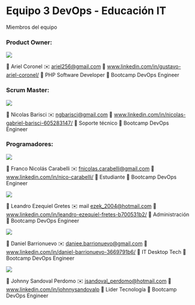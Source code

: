 # Equipo 3 DevOps - Educación IT
Miembros del equipo

### **Product Owner:**

![](https://codimd.s3.shivering-isles.com/demo/uploads/74332826-a9d3-4d48-93e4-f05dcbde749d.jfif)

:man: Ariel Coronel
:envelope: ariel256@gmail.com
:link: www.linkedin.com/in/gustavo-ariel-coronel/
:briefcase: PHP Software Developer
:book: Bootcamp DevOps Engineer

		
### **Scrum Master:**

![](https://codimd.s3.shivering-isles.com/demo/uploads/74332826-a9d3-4d48-93e4-f05dcbde749d.jfif)

:man: Nicolas Barisci 
:envelope: ngbarisci@gmail.com
:link: www.linkedin.com/in/nicolas-gabriel-barisci-605283147/
:briefcase: Soporte técnico
:book: Bootcamp DevOps Engineer

### **Programadores:**

![](https://codimd.s3.shivering-isles.com/demo/uploads/74332826-a9d3-4d48-93e4-f05dcbde749d.jfif)

:man: Franco Nicolás Carabelli
:envelope: fnicolas.carabelli@gmail.com 
:link: www.linkedin.com/in/nico-carabelli/
:briefcase: Estudiante 
:book: Bootcamp DevOps Engineer


![](https://codimd.s3.shivering-isles.com/demo/uploads/74332826-a9d3-4d48-93e4-f05dcbde749d.jfif)

:man: Leandro Ezequiel Gretes 
:envelope: mail ezek_2004@hotmail.com
:link: www.linkedin.com/in/leandro-ezequiel-fretes-b700531b2/
:briefcase: Administración 
:book: Bootcamp DevOps Engineer

![](https://codimd.s3.shivering-isles.com/demo/uploads/74332826-a9d3-4d48-93e4-f05dcbde749d.jfif)

:man: Daniel Barrionuevo
:envelope: daniee.barrionuevo@gmail.com
:link: www.linkedin.com/in/daniel-barrionuevo-3669791b6/
:briefcase: IT Desktop Tech
:book: Bootcamp DevOps Engineer


![](https://codimd.s3.shivering-isles.com/demo/uploads/74332826-a9d3-4d48-93e4-f05dcbde749d.jfif)

:man: Johnny Sandoval Perdomo 
:envelope: jsandoval_perdomo@hotmail.com
:link: www.linkedin.com/in/johnnysandovalp
:briefcase: Lider Tecnología
:book: Bootcamp DevOps Engineer


